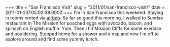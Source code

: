 +++
title = "San Francisco Visit"
slug = "2011/01/san-francisco-visit/"
date = 2011-01-23T05:02:38.000Z
+++
I'm in San Francisco this weekend. Staying in rooms rented via [airbnb](http://airbnb.com). So far so good this morning. I walked to Sunrise restaurant in The Mission for poached eggs with avocado, bacon, and spinach on English muffin. Yum. Then I hit Mission Cliffs for some exercise and bouldering. Stopped home for a shower and a nap and now I'm off to explore around and find some yummy lunch.